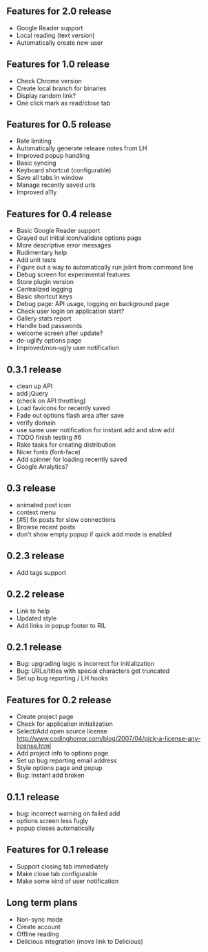 Features for 2.0 release
--------------------------
- Google Reader support
- Local reading (text version)       
- Automatically create new user

Features for 1.0 release
--------------------------
- Check Chrome version
- Create local branch for binaries
- Display random link?
- One click mark as read/close tab
                      
Features for 0.5 release
--------------------------
- Rate limiting     
- Automatically generate release notes from LH   
- Improved popup handling                                 
- Basic syncing
- Keyboard shortcut (configurable) 
- Save all tabs in window
- Manage recently saved urls  
- Improved a11y         

Features for 0.4 release
---------------------------
- Basic Google Reader support
- Grayed out initial icon/validate options page
- More descriptive error messages      
- Rudimentary help
- Add unit tests
- Figure out a way to automatically run jslint from command line
- Debug screen for experimental features         
- Store plugin version
- Centralized logging   
- Basic shortcut keys
- Debug page: API usage, logging on background page
- Check user login on application start?
- Gallery stats report
- Handle bad passwords
- welcome screen after update?    
- de-uglify options page
- Improved/non-ugly user notification                                                        
         
0.3.1 release
-------------
- clean up API
- add jQuery
- (check on API throttling)
- Load favicons for recently saved
- Fade out options flash area after save  
- verify domain
- use same user notification for instant add and slow add
- TODO finish testing #6
- Rake tasks for creating distribution
- Nicer fonts (font-face)
- Add spinner for loading recently saved
- Google Analytics?

0.3 release
------------- 
- animated post icon
- context menu
- [#5] fix posts for slow connections        
- Browse recent posts         
- don't show empty popup if quick add mode is enabled
              
0.2.3 release
-------------
- Add tags support

0.2.2 release
-------------
- Link to help
- Updated style
- Add links in popup footer to RIL

0.2.1 release
-------------
- Bug: upgrading logic is incorrect for initialization
- Bug: URLs/titles with special characters get truncated
- Set up bug reporting / LH hooks

Features for 0.2 release
--------------------------
- Create project page
- Check for application initialization
- Select/Add open source license http://www.codinghorror.com/blog/2007/04/pick-a-license-any-license.html  
- Add project info to options page
- Set up bug reporting email address
- Style options page and popup
- Bug: instant add broken

0.1.1 release
-------------
- bug: incorrect warning on failed add
- options screen less fugly
- popup closes automatically

Features for 0.1 release
--------------------------
- Support closing tab immediately
- Make close tab configurable
- Make some kind of user notification

Long term plans
--------------- 
- Non-sync mode
- Create account
- Offline reading
- Delicious integration (move link to Delicious)